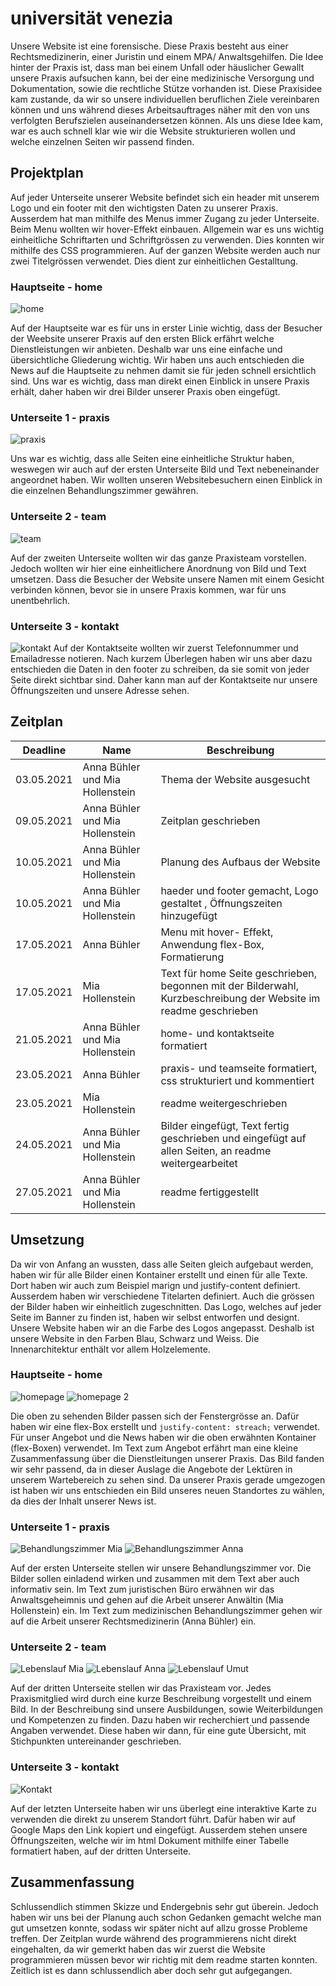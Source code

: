 # universität venezia

Unsere Website ist eine forensische. Diese Praxis besteht aus einer Rechtsmedizinerin, einer Juristin und einem MPA/ Anwaltsgehilfen. Die Idee hinter der Praxis ist, dass man bei einem Unfall oder häuslicher Gewallt unsere Praxis aufsuchen kann, bei der eine medizinische Versorgung und Dokumentation, sowie die rechtliche Stütze vorhanden ist.
Diese Praxisidee kam zustande, da wir so unsere individuellen beruflichen Ziele vereinbaren können und uns während dieses Arbeitsauftrages näher mit den von uns verfolgten Berufszielen auseinandersetzen können. Als uns diese Idee kam, war es auch schnell klar wie wir die Website strukturieren wollen und welche einzelnen Seiten wir passend finden. 

## Projektplan

Auf jeder Unterseite unserer Website befindet sich ein header mit unserem Logo und ein footer mit den wichtigsten Daten zu unserer Praxis. Ausserdem hat man mithilfe des Menus immer Zugang zu jeder Unterseite. Beim Menu wollten wir hover-Effekt einbauen. 
Allgemein war es uns wichtig einheitliche Schriftarten und Schriftgrössen zu verwenden. Dies konnten wir mithilfe des CSS programmieren.
Auf der ganzen Website werden auch nur zwei Titelgrössen verwendet. Dies dient zur einheitlichen Gestalltung.  

### Hauptseite - home
![home](bilder/home.JPG)

Auf der Hauptseite war es für uns in erster Linie wichtig, dass der Besucher der Weebsite unserer Praxis auf den ersten Blick erfährt welche Dienstleistungen wir anbieten. Deshalb war uns eine einfache und übersichtliche Gliederung wichtig. Wir haben uns auch entschieden die News auf die Hauptseite zu nehmen damit sie für jeden schnell ersichtlich sind. Uns war es wichtig, dass man direkt einen Einblick in unsere Praxis erhält, daher haben wir drei Bilder unserer Praxis oben eingefügt. 

### Unterseite 1 - praxis
![praxis](bilder/praxis.JPG)

Uns war es wichtig, dass alle Seiten eine einheitliche Struktur haben, weswegen wir auch auf der ersten Unterseite Bild und Text nebeneinander angeordnet haben. Wir wollten unseren Websitebesuchern einen Einblick in die einzelnen Behandlungszimmer gewähren. 

### Unterseite 2 - team
![team](bilder/team.JPG)

Auf der zweiten Unterseite wollten wir das ganze Praxisteam vorstellen. Jedoch wollten wir hier eine einheitlichere Anordnung von Bild und Text umsetzen. Dass die Besucher der Website unsere Namen mit einem Gesicht verbinden können, bevor sie in unsere Praxis kommen, war für uns unentbehrlich. 

### Unterseite 3 - kontakt 
![kontakt](bilder/kontakt.JPG)
Auf der Kontaktseite wollten wir zuerst Telefonnummer und Emailadresse notieren. Nach kurzem Überlegen haben wir uns aber dazu entschieden die Daten in den footer zu schreiben, da sie somit von jeder Seite direkt sichtbar sind. Daher kann man auf der Kontaktseite nur unsere Öffnungszeiten und unsere Adresse sehen.


## Zeitplan



| Deadline | Name | Beschreibung |
| --- | --- | --- |
| 03.05.2021 | Anna Bühler und Mia Hollenstein | Thema der Website ausgesucht |
| 09.05.2021 | Anna Bühler und Mia Hollenstein| Zeitplan geschrieben|
| 10.05.2021 | Anna Bühler und Mia Hollenstein | Planung des Aufbaus der Website |
| 10.05.2021 |  Anna Bühler und Mia Hollenstein| haeder und footer gemacht, Logo gestaltet , Öffnungszeiten hinzugefügt|
| 17.05.2021 | Anna Bühler |Menu mit hover- Effekt, Anwendung flex-Box, Formatierung |
| 17.05.2021 | Mia Hollenstein | Text für home Seite geschrieben, begonnen mit der Bilderwahl, Kurzbeschreibung der Website im readme geschrieben |
| 21.05.2021 | Anna Bühler und Mia Hollenstein | home- und kontaktseite formatiert |
| 23.05.2021 | Anna Bühler | praxis- und teamseite formatiert, css strukturiert und kommentiert || 04.01.2021 | Vorname Name | Das wird gemacht |
| 23.05.2021 | Mia Hollenstein | readme weitergeschrieben |
| 24.05.2021 | Anna Bühler und Mia Hollenstein | Bilder eingefügt, Text fertig geschrieben und eingefügt auf allen Seiten, an readme  weitergearbeitet  |
| 27.05.2021| Anna Bühler und Mia Hollenstein| readme fertiggestellt|


## Umsetzung
Da wir von Anfang an wussten, dass alle Seiten gleich aufgebaut werden, haben wir für alle Bilder einen Kontainer erstellt und einen für alle Texte. Dort haben wir auch zum Beispiel marign und justify-content definiert. Ausserdem haben wir verschiedene Titelarten definiert. Auch die grössen der Bilder haben wir einheitlich zugeschnitten.
Das Logo, welches auf jeder Seite im Banner zu finden ist, haben wir selbst entworfen und designt. Unsere Website haben wir an die Farbe des Logos angepasst. Deshalb ist unsere Website in den Farben Blau, Schwarz und Weiss. Die Innenarchitektur enthält vor allem Holzelemente. 

### Hauptseite - home
![homepage](bilder/Homepage.png)
![homepage 2](bilder/Homepage2.png)

Die oben zu sehenden Bilder passen sich der Fenstergrösse an. Dafür haben wir eine flex-Box erstellt und `justify-content: streach;` verwendet. Für unser Angebot und die News haben wir die oben erwähnten Kontainer (flex-Boxen) verwendet. Im Text zum Angebot erfährt man eine kleine Zusammenfassung über die Dienstleitungen unserer Praxis. Das Bild fanden wir sehr passend, da in dieser Auslage die Angebote der Lektüren in unserem Wartebereich zu sehen sind. Da unserer Praxis gerade umgezogen ist haben wir uns entschieden ein Bild unseres neuen Standortes zu wählen, da dies der Inhalt unserer News ist.

### Unterseite 1 - praxis
![Behandlungszimmer Mia](bilder/BehandlungszimmerMia.png)
![Behandlungszimmer Anna](bilder/BehandlungszimmerAnna.png)

Auf der ersten Unterseite stellen wir unsere Behandlungszimmer vor. Die Bilder sollen einladend wirken und zusammen mit dem Text aber auch informativ sein. Im Text zum juristischen Büro erwähnen wir das Anwaltsgeheimnis und gehen auf die Arbeit unserer Anwältin (Mia Hollenstein) ein. Im Text zum medizinischen Behandlungszimmer gehen wir auf die Arbeit unserer Rechtsmedizinerin (Anna Bühler) ein. 

### Unterseite 2 - team
![Lebenslauf Mia](bilder/LebenslaufMia.png)
![Lebenslauf Anna](bilder/LebenslaufAnna.png)
![Lebenslauf Umut](bilder/LebenslaufUmut.png)

Auf der dritten Unterseite stellen wir das Praxisteam vor. Jedes Praxismitglied wird durch eine kurze Beschreibung vorgestellt und einem Bild. In der Beschreibung sind unsere Ausbildungen, sowie Weiterbildungen und Kompetenzen zu finden. Dazu haben wir recherchiert und passende Angaben verwendet. Diese haben wir dann, für eine gute Übersicht, mit Stichpunkten untereinander geschrieben. 

### Unterseite 3 - kontakt
![Kontakt](bilder/Kontakt.png)

Auf der letzten Unterseite haben wir uns überlegt eine interaktive Karte zu verwenden die direkt zu unserem Standort führt. Dafür haben wir auf Google Maps den Link kopiert und eingefügt. Ausserdem stehen unsere Öffnungszeiten, welche wir im html Dokument mithilfe einer Tabelle formatiert haben, auf der dritten Unterseite.

## Zusammenfassung

Schlussendlich stimmen Skizze und Endergebnis sehr gut überein. Jedoch haben wir uns bei der Planung auch schon Gedanken gemacht welche man gut umsetzen konnte, sodass wir später nicht auf allzu grosse Probleme treffen. Der Zeitplan wurde während des programmierens nicht direkt eingehalten, da wir gemerkt haben das wir zuerst die Website programmieren müssen bevor wir richtig mit dem readme starten konnten. Zeitlich ist es dann schlussendlich aber doch sehr gut aufgegangen. 